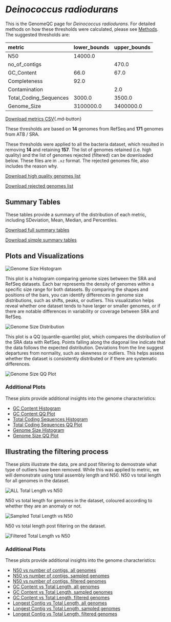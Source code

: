 # *Deinococcus radiodurans*

This is the GenomeQC page for *Deinococcus radiodurans*. For detailed methods on how these thresholds were calculated, please see [Methods](../../methods.md).
The suggested thresholds are: 

| metric                 | lower_bounds   | upper_bounds   |
|:-----------------------|:---------------|:---------------|
| N50                    | 14000.0        |                |
| no_of_contigs          |                | 470.0          |
| GC_Content             | 66.0           | 67.0           |
| Completeness           | 92.0           |                |
| Contamination          |                | 2.0            |
| Total_Coding_Sequences | 3000.0         | 3500.0         |
| Genome_Size            | 3100000.0      | 3400000.0      |

[Download metrics CSV](Deinococcus_radiodurans_metrics.csv){.md-button}


These thresholds are based on **14** genomes from RefSeq and **171** genomes from ATB / SRA.

These thresholds were applied to all the bacteria dataset, which resulted in removing **14** and retaining **157**.
The list of genomes retained (i.e. high quality) and the list of genomes rejected (filtered) can be downloaded below. These files are in `.xz` format. The rejected genomes file, also includes the reason why.

[Download high quality genomes list](Deinococcus_radiodurans_high_quality_genomes.csv.xz)


[Download rejected genomes list](Deinococcus_radiodurans_filtered_out_genomes.csv.xz)



## Summary Tables
These tables provide a summary of the distribution of each metric, including SDeviation, Mean, Median, and Percentiles.

[Download full summary tables](summary.csv)

[Download simple summary tables](selected_summary.csv)

## Plots and Visualizations

![Genome Size Histogram](Genome_Size_refseq_histogram_kde.png)

This plot is a histogram comparing genome sizes between the SRA and RefSeq datasets. Each bar represents the density of genomes within a specific size range for both datasets. By comparing the shapes and positions of the bars, you can identify differences in genome size distributions, such as shifts, peaks, or outliers. This visualization helps reveal whether one dataset tends to have larger or smaller genomes, or if there are notable differences in variability or coverage between SRA and RefSeq.

![Genome Size Distribution](Genome_Size_refseq_histogram_kde.png)

This plot is a QQ (quantile-quantile) plot, which compares the distribution of the SRA data with RefSeq. Points falling along the diagonal line indicate that the data follows the expected distribution. Deviations from the line suggest departures from normality, such as skewness or outliers. This helps assess whether the dataset is consistently distributed or if there are systematic differences.

![Genome Size QQ Plot](Genome_Size_refseq_qqplot.png)

### Additional Plots

These plots provide additional insights into the genome characteristics:

- [GC Content Histogram](GC_Content_refseq_histogram_kde.png)
- [GC Content QQ Plot](GC_Content_refseq_qqplot.png)
- [Total Coding Sequences Histogram](Total_Coding_Sequences_refseq_histogram_kde.png)
- [Total Coding Sequences QQ Plot](Total_Coding_Sequences_refseq_qqplot.png)
- [Genome Size Histogram](Genome_Size_refseq_histogram_kde.png)
- [Genome Size QQ Plot](Genome_Size_refseq_qqplot.png)
## Illustrating the filtering process
These plots illustrate the data, pre and post filtering to demostrate what type of outliers have been removed. While this was applied to metric, we will demonstrate using total assembly length and N50.
N50 vs total length for all genomes in the dataset.

![ALL Total Length vs N50](Deinococcus_radiodurans_all_total_length_N50.png)

N50 vs total length for genomes in the dataset, coloured according to whether they are an anomaly or not.

![Sampled Total Length vs N50](Deinococcus_radiodurans_sample_total_length_N50.png)

N50 vs total length post filtering on the dataset.

![Filtered Total Length vs N50](Deinococcus_radiodurans_filt_total_length_N50.png)

### Additional Plots

These plots provide additional insights into the genome characteristics:

- [N50 vs number of contigs, all genomes](Deinococcus_radiodurans_all_N50_number.png)
- [N50 vs number of contigs, sampled genomes](Deinococcus_radiodurans_sample_N50_number.png)
- [N50 vs number of contigs, filtered genomes](Deinococcus_radiodurans_filt_N50_number.png)
- [GC Content vs Total Length, all genomes](Deinococcus_radiodurans_all_total_length_GC_Content.png)
- [GC Content vs Total Length, sampled genomes](Deinococcus_radiodurans_sample_total_length_GC_Content.png)
- [GC Content vs Total Length, filtered genomes](Deinococcus_radiodurans_filt_total_length_GC_Content.png)
- [Longest Contig vs Total Length, all genomes](Deinococcus_radiodurans_all_total_length_longest.png)
- [Longest Contig vs Total Length, sampled genomes](Deinococcus_radiodurans_sample_total_length_longest.png)
- [Longest Contig vs Total Length, filtered genomes](Deinococcus_radiodurans_filt_total_length_longest.png)
